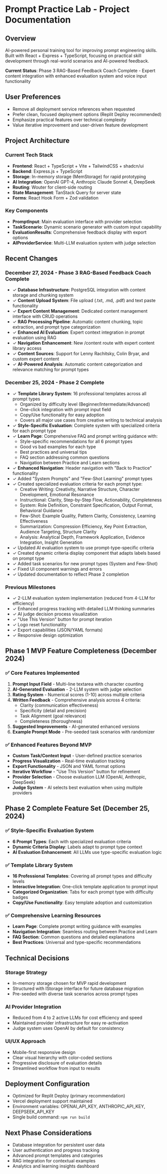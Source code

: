 # Prompt Practice Lab - Project Documentation

## Overview
AI-powered personal training tool for improving prompt engineering skills. Built with React + Express + TypeScript, focusing on practical skill development through real-world scenarios and AI-powered feedback.

**Current Status**: Phase 3 RAG-Based Feedback Coach Complete - Expert content integration with enhanced evaluation system and voice input functionality

## User Preferences
- Remove all deployment service references when requested
- Prefer clean, focused deployment options (Replit Deploy recommended)
- Emphasize practical features over technical complexity
- Value iterative improvement and user-driven feature development

## Project Architecture

### Current Tech Stack
- **Frontend**: React + TypeScript + Vite + TailwindCSS + shadcn/ui
- **Backend**: Express.js + TypeScript
- **Storage**: In-memory storage (MemStorage) for rapid prototyping
- **AI Integration**: OpenAI GPT-4, Anthropic Claude Sonnet 4, DeepSeek
- **Routing**: Wouter for client-side routing
- **State Management**: TanStack Query for server state
- **Forms**: React Hook Form + Zod validation

### Key Components
- **PromptInput**: Main evaluation interface with provider selection
- **TaskScenario**: Dynamic scenario generator with custom input capability
- **EvaluationResults**: Comprehensive feedback display with export options
- **AIProviderService**: Multi-LLM evaluation system with judge selection

## Recent Changes

### December 27, 2024 - Phase 3 RAG-Based Feedback Coach Complete
- ✓ **Database Infrastructure**: PostgreSQL integration with content storage and chunking system
- ✓ **Content Upload System**: File upload (.txt, .md, .pdf) and text paste functionality
- ✓ **Expert Content Management**: Dedicated content management interface with CRUD operations
- ✓ **RAG Processing Pipeline**: Automatic content chunking, topic extraction, and prompt type categorization
- ✓ **Enhanced AI Evaluation**: Expert context integration in prompt evaluation using RAG
- ✓ **Navigation Enhancement**: New /content route with expert content library access
- ✓ **Content Sources**: Support for Lenny Rachitsky, Colin Bryar, and custom expert content
- ✓ **AI-Powered Analysis**: Automatic content categorization and relevance matching for prompt types

### December 25, 2024 - Phase 2 Complete
- ✓ **Template Library System**: 16 professional templates across all prompt types
  - Organized by difficulty level (Beginner/Intermediate/Advanced)
  - One-click integration with prompt input field
  - Copy/Use functionality for easy adoption
  - Covers all major use cases from creative writing to technical analysis
- ✓ **Style-Specific Evaluation**: Complete system with specialized criteria for each prompt type
- ✓ **Learn Page**: Comprehensive FAQ and prompt writing guidance with:
  - Style-specific recommendations for all 6 prompt types
  - Good vs bad examples for each type
  - Best practices and universal tips
  - FAQ section addressing common questions
  - Navigation between Practice and Learn sections
- ✓ **Enhanced Navigation**: Header navigation with "Back to Practice" functionality
- ✓ Added "System Prompts" and "Few-Shot Learning" prompt types
- ✓ Created specialized evaluation criteria for each prompt type:
  - Creative Writing: Creativity, Narrative Structure, Character Development, Emotional Resonance
  - Instructional: Clarity, Step-by-Step Flow, Actionability, Completeness
  - System: Role Definition, Constraint Specification, Output Format, Behavioral Guidance
  - Few-Shot: Example Quality, Pattern Clarity, Consistency, Learning Effectiveness
  - Summarization: Compression Efficiency, Key Point Extraction, Audience Targeting, Structure Clarity
  - Analysis: Analytical Depth, Framework Application, Evidence Integration, Insight Generation
- ✓ Updated AI evaluation system to use prompt-type-specific criteria
- ✓ Created dynamic criteria display component that adapts labels based on prompt type
- ✓ Added task scenarios for new prompt types (System and Few-Shot)
- ✓ Fixed UI component warnings and errors
- ✓ Updated documentation to reflect Phase 2 completion

### Previous Milestones
- ✓ 2-LLM evaluation system implementation (reduced from 4-LLM for efficiency)
- ✓ Enhanced progress tracking with detailed LLM thinking summaries
- ✓ AI judge decision process visualization
- ✓ "Use This Version" button for prompt iteration
- ✓ Logo reset functionality
- ✓ Export capabilities (JSON/YAML formats)
- ✓ Responsive design optimization

## Phase 1 MVP Feature Completeness (December 2024)

### ✅ Core Features Implemented
1. **Prompt Input Field** - Multi-line textarea with character counting
2. **AI-Generated Evaluation** - 2-LLM system with judge selection
3. **Rating System** - Numerical scores (1-10) across multiple criteria
4. **Written Feedback** - Comprehensive analysis across 4 criteria:
   - Clarity (communication effectiveness)
   - Specificity (detail and precision)  
   - Task Alignment (goal relevance)
   - Completeness (thoroughness)
5. **Suggested Improvements** - AI-generated enhanced versions
6. **Example Prompt Mode** - Pre-seeded task scenarios with randomizer

### ✅ Enhanced Features Beyond MVP
- **Custom Task/Context Input** - User-defined practice scenarios
- **Progress Visualization** - Real-time evaluation tracking
- **Export Functionality** - JSON and YAML format options
- **Iterative Workflow** - "Use This Version" button for refinement
- **Provider Selection** - Choose evaluation LLM (OpenAI, Anthropic, DeepSeek)
- **Judge System** - AI selects best evaluation when using multiple providers

## Phase 2 Complete Feature Set (December 25, 2024)

### ✅ Style-Specific Evaluation System
- **6 Prompt Types**: Each with specialized evaluation criteria
- **Dynamic Criteria Display**: Labels adapt to prompt type context
- **AI Evaluation Enhancement**: All LLMs use type-specific evaluation logic

### ✅ Template Library System  
- **16 Professional Templates**: Covering all prompt types and difficulty levels
- **Interactive Integration**: One-click template application to prompt input
- **Categorized Organization**: Tabs for each prompt type with difficulty badges
- **Copy/Use Functionality**: Easy template adoption and customization

### ✅ Comprehensive Learning Resources
- **Learn Page**: Complete prompt writing guidance with examples
- **Navigation Integration**: Seamless routing between Practice and Learn
- **FAQ Section**: Common questions and detailed explanations
- **Best Practices**: Universal and type-specific recommendations

## Technical Decisions

### Storage Strategy
- In-memory storage chosen for MVP rapid development
- Structured with IStorage interface for future database migration
- Pre-seeded with diverse task scenarios across prompt types

### AI Provider Integration
- Reduced from 4 to 2 active LLMs for cost efficiency and speed
- Maintained provider infrastructure for easy re-activation
- Judge system uses OpenAI by default for consistency

### UI/UX Approach
- Mobile-first responsive design
- Clear visual hierarchy with color-coded sections
- Progressive disclosure of evaluation details
- Streamlined workflow from input to results

## Deployment Configuration
- Optimized for Replit Deploy (primary recommendation)
- Vercel deployment support maintained
- Environment variables: OPENAI_API_KEY, ANTHROPIC_API_KEY, DEEPSEEK_API_KEY
- Single build command: `npm run build`

## Next Phase Considerations
- Database integration for persistent user data
- User authentication and progress tracking
- Advanced prompt templates and categories
- RAG integration for contextual examples
- Analytics and learning insights dashboard